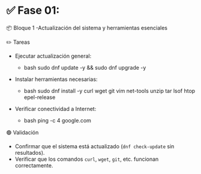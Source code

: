 # ✅ Fase 01: 

📦 Bloque 1 -Actualización del sistema y herramientas esenciales

✏️ Tareas
- Ejecutar actualización general:
  * bash
    sudo dnf update -y && sudo dnf upgrade -y
  
- Instalar herramientas necesarias:
  * bash
    sudo dnf install -y curl wget git vim net-tools unzip tar lsof htop epel-release
  
- Verificar conectividad a Internet:
  * bash
    ping -c 4 google.com

🟢 Validación
- Confirmar que el sistema está actualizado (`dnf check-update` sin resultados).
- Verificar que los comandos `curl`, `wget`, `git`, etc. funcionan correctamente.
